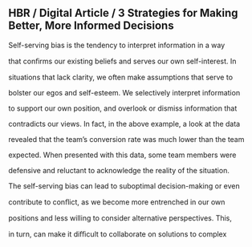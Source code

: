 ## HBR / Digital Article / 3 Strategies for Making Better, More Informed Decisions

Self-serving bias is the tendency to interpret information in a way

that conﬁrms our existing beliefs and serves our own self-interest. In

situations that lack clarity, we often make assumptions that serve to

bolster our egos and self-esteem. We selectively interpret information

to support our own position, and overlook or dismiss information that

contradicts our views. In fact, in the above example, a look at the data

revealed that the team’s conversion rate was much lower than the team

expected. When presented with this data, some team members were

defensive and reluctant to acknowledge the reality of the situation.

The self-serving bias can lead to suboptimal decision-making or even

contribute to conﬂict, as we become more entrenched in our own

positions and less willing to consider alternative perspectives. This,

in turn, can make it diﬃcult to collaborate on solutions to complex
